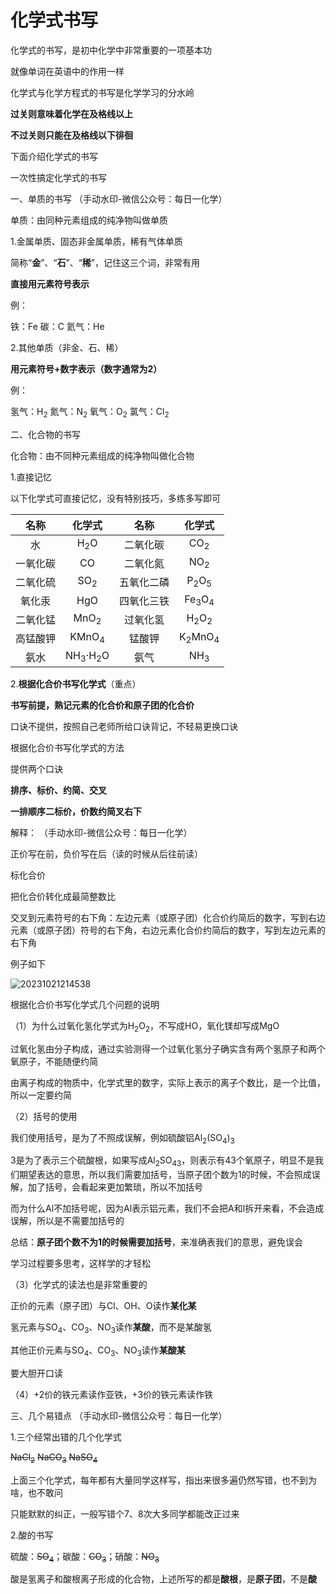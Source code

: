 # 化学式书写

化学式的书写，是初中化学中非常重要的一项基本功

就像单词在英语中的作用一样

化学式与化学方程式的书写是化学学习的分水岭

**过关则意味着化学在及格线以上**

**不过关则只能在及格线以下徘徊**

下面介绍化学式的书写

一次性搞定化学式的书写

一、单质的书写	（手动水印-微信公众号：每日一化学）

单质：由同种元素组成的纯净物叫做单质

1.金属单质、固态非金属单质，稀有气体单质

简称“**金**”、“**石**”、“**稀**”，记住这三个词，非常有用

**直接用元素符号表示**

例：

铁：Fe	碳：C	氦气：He

2.其他单质（非金、石、稀）

**用元素符号+数字表示（数字通常为2）**

例：

氢气：H<sub>2</sub>	氮气：N<sub>2</sub>	氧气：O<sub>2</sub>	氯气：Cl<sub>2</sub>

二、化合物的书写

化合物：由不同种元素组成的纯净物叫做化合物

1.直接记忆

以下化学式可直接记忆，没有特别技巧，多练多写即可

|名称|化学式|名称|化学式|
| :-------------------: | :---------------------: | :-------------------: | :---------------------: |
|水|H<sub>2</sub>O|二氧化碳|CO<sub>2</sub>|
|一氧化碳|CO|二氧化氮|NO<sub>2</sub>|
|二氧化硫|SO<sub>2</sub>|五氧化二磷|P<sub>2</sub>O<sub>5</sub>|
|氧化汞|HgO|四氧化三铁|Fe<sub>3</sub>O<sub>4</sub>|
|二氧化锰|MnO<sub>2</sub>|过氧化氢|H<sub>2</sub>O<sub>2</sub>|
|高锰酸钾|KMnO<sub>4</sub>|锰酸钾|K<sub>2</sub>MnO<sub>4</sub>|
|氨水|NH<sub>3</sub>·H<sub>2</sub>O|氨气|NH<sub>3</sub>|

2.**根据化合价书写化学式**（重点）

**书写前提，熟记元素的化合价和原子团的化合价**

口诀不提供，按照自己老师所给口诀背记，不轻易更换口诀

根据化合价书写化学式的方法

提供两个口诀

**排序、标价、约简、交叉**

**一排顺序二标价，价数约简叉右下**

解释：	（手动水印-微信公众号：每日一化学）

正价写在前，负价写在后（读的时候从后往前读）

标化合价

把化合价转化成最简整数比

交叉到元素符号的右下角：左边元素（或原子团）化合价约简后的数字，写到右边元素（或原子团）符号的右下角，右边元素化合价约简后的数字，写到左边元素的右下角

例子如下

![20231021214538](https://img.edaychem.cn//img/20231021214538.jpg)​

根据化合价书写化学式几个问题的说明

（1）为什么过氧化氢化学式为H<sub>2</sub>O<sub>2</sub>，不写成HO，氧化镁却写成MgO

过氧化氢由分子构成，通过实验测得一个过氧化氢分子确实含有两个氢原子和两个氧原子，不能随便约简

由离子构成的物质中，化学式里的数字，实际上表示的离子个数比，是一个比值，所以一定要约简

（2）括号的使用

我们使用括号，是为了不照成误解，例如硫酸铝Al<sub>2</sub>(SO<sub>4</sub>)<sub>3</sub>

3是为了表示三个硫酸根，如果写成Al<sub>2</sub>SO<sub>43</sub>，则表示有43个氧原子，明显不是我们期望表达的意思，所以我们需要加括号，当原子团个数为1的时候，不会照成误解，加了括号，会看起来更加繁琐，所以不加括号

而为什么Al不加括号呢，因为Al表示铝元素，我们不会把A和l拆开来看，不会造成误解，所以是不需要加括号的

总结：**原子团个数不为1的时候需要加括号**，来准确表我们的意思，避免误会

学习过程要多思考，这样学的才轻松

（3）化学式的读法也是非常重要的

正价的元素（原子团）与Cl、OH、O读作**某化某**

氢元素与SO<sub>4</sub>、CO<sub>3</sub>、NO<sub>3</sub>读作**某酸**，而不是某酸氢

其他正价元素与SO<sub>4</sub>、CO<sub>3</sub>、NO<sub>3</sub>读作**某酸某**

要大胆开口读

（4）+2价的铁元素读作亚铁，+3价的铁元素读作铁

三、几个易错点	（手动水印-微信公众号：每日一化学）

1.三个经常出错的几个化学式

~~NaCl~~​<sub>~~2~~</sub>	~~NaCO~~​<sub>~~3~~</sub>	~~NaSO~~​<sub>~~4~~</sub>

上面三个化学式，每年都有大量同学这样写，指出来很多遍仍然写错，也不到为啥，也不敢问

只能默默的纠正，一般写错个7、8次大多同学都能改正过来

2.酸的书写

硫酸：~~SO~~​<sub>~~4~~</sub>；碳酸：~~CO~~​<sub>~~3~~</sub>；硝酸：~~NO~~​<sub>~~3~~</sub>

酸是氢离子和酸根离子形成的化合物，上述所写的都是**酸根**，是**原子团**，不是**酸**

‍
